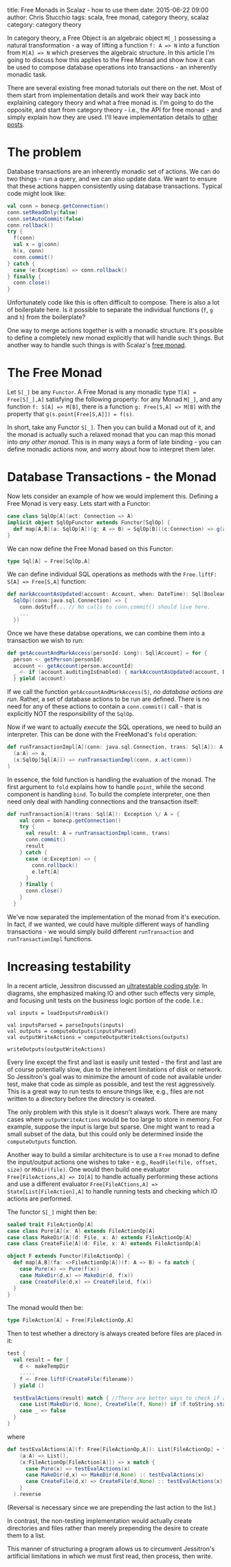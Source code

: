title: Free Monads in Scalaz - how to use them
date: 2015-06-22 09:00
author: Chris Stucchio
tags: scala, free monad, category theory, scalaz
category: category theory

In category theory, a Free Object is an algebraic object `M[_]` possessing a natural transformation - a way of lifting a function `f: A => N` into a function from `M[A] => N` which preserves the algebraic structure. In this article I'm going to discuss how this applies to the Free Monad and show how it can be used to compose database operations into transactions - an inherently monadic task.

There are several existing free monad tutorials out there on the net. Most of them start from implementation details and work their way back into explaining category theory and what a free monad is. I'm going to do the opposite, and start from category theory - i.e., the API for free monad - and simply explain how they are used. I'll leave implementation details to [other posts](http://noelwelsh.com/programming/2015/04/13/free-monads-are-simple/).

# The problem

Database transactions are an inherently monadic set of actions. We can do two things - run a query, and we can also update data. We want to ensure that these actions happen consistently using database transactions. Typical code might look like:

```scala
val conn = bonecp.getConnection()
conn.setReadOnly(false)
conn.setAutoCommit(false)
conn.rollback()
try {
  f(conn)
  val x = g(conn)
  h(x, conn)
  conn.commit()
} catch {
  case (e:Exception) => conn.rollback()
} finally {
  conn.close()
}
```

Unfortunately code like this is often difficult to compose. There is also a lot of boilerplate here. Is it possible to separate the individual functions (`f`, `g` and `h`) from the boilerplate?

One way to merge actions together is with a monadic structure. It's possible to define a completely new monad explicitly that will handle such things. But another way to handle such things is with Scalaz's [free monad](https://github.com/scalaz/scalaz/blob/scalaz-seven/core/src/main/scala/scalaz/Free.scala).

# The Free Monad

Let `S[_]` be any `Functor`. A Free Monad is any monadic type `T[A] = Free[S[_],A]` satisfying the following property: for any Monad `M[_]`, and any function `f: S[A] => M[B]`, there is a function `g: Free[S,A] => M[B]` with the property that `g(s.point[Free[S,A]]) = f(s)`.

In short, take any Functor `S[_]`. Then you can build a Monad out of it, and the monad is actually such a relaxed monad that you can map this monad into *any other monad*. This is in many ways a form of late binding - you can define monadic actions now, and worry about how to interpret them later.

# Database Transactions - the Monad

Now lets consider an example of how we would implement this. Defining a Free Monad is very easy. Lets start with a Functor:

```scala
case class SqlOp[A](act: Connection => A)
implicit object SqlOpFunctor extends Functor[SqlOp] {
  def map[A,B](a: SqlOp[A])(g: A => B) = SqlOp[B]((c:Connection) => g(a.act(c)))
}
```

We can now define the Free Monad based on this Functor:

```scala
type Sql[A] = Free[SqlOp,A]
```

We can define individual SQL operations as methods with the `Free.liftF: S[A] => Free[S,A]` function:

```scala
def markAccountAsUpdated(account: Account, when: DateTime): Sql[Boolean] = Free.liftF(
  SqlOp((conn:java.sql.Connection) => {
    conn.doStuff... // No calls to conn.commit() should live here.
    ...
  })
```

Once we have these databse operations, we can combine them into a transaction we wish to run:

```scala
def getAccountAndMarkAccess(personId: Long): Sql[Account] = for {
  person <- getPerson(personId)
  account <- getAccount(person.accountId)
  _ <- if (account.auditingIsEnabled) { markAccountAsUpdated(account, DateTime.now()) } else { None }
  } yield (account)
```

If we call the function `getAccountAndMarkAccess(5)`, *no database actions are run*. Rather, a set of database actions to be run are defined. There is no need for any of these actions to contain a `conn.commit()` call - that is explicitly NOT the responsibility of the `SqlOp`.

Now if we want to actually *execute* the SQL operations, we need to build an interpreter. This can be done with the FreeMonad's `fold` operation:

```scala
def runTransactionImpl[A](conn: java.sql.Connection, trans: Sql[A]): A = trans.fold(
  (a:A) => a,
  (x:SqlOp[Sql[A]]) => runTransactionImpl(conn, x.act(conn))
)
```

In essence, the fold function is handling the evaluation of the monad. The first argument to `fold` explains how to handle `point`, while the second component is handling `bind`. To build the complete interpreter, one then need only deal with handling connections and the transaction itself:

```scala
def runTransaction[A](trans: Sql[A]): Exception \/ A = {
    val conn = bonecp.getConnection()
    try {
      val result: A = runTransactionImpl(conn, trans)
      conn.commit()
      result
    } catch {
      case (e:Exception) => {
        conn.rollback()
        e.left[A]
      }
    } finally {
      conn.close()
    }
  }
```

We've now separated the implementation of the monad from it's execution. In fact, if we wanted, we could have multiple different ways of handling transactions - we would simply build different `runTransaction` and `runTransactionImpl` functions.

# Increasing testability

In a recent article, Jessitron discussed an [ultratestable coding style](http://blog.jessitron.com/2015/06/ultratestable-coding-style.html). In diagrams, she emphasized making IO and other such effects very simple, and focusing unit tests on the business logic portion of the code. I.e.:

```
val inputs = loadInputsFromDisk()

val inputsParsed = parseInputs(inputs)
val outputs = computeOutputs(inputsParsed)
val outputWriteActions = computeOutputWriteActions(outputs)

writeOutputs(outputWriteActions)
```

Every line except the first and last is easily unit tested - the first and last are of course potentially slow, due to the inherent limitations of disk or network. So Jessitron's goal was to minimize the amount of code not available under test, make that code as simple as possible, and test the rest aggressively. This is a great way to run tests to ensure things like, e.g., files are not written to a directory before the directory is created.

The only problem with this style is it doesn't always work. There are many cases where `outputWriteActions` would be too large to store in memory. For example, suppose the input is large but sparse. One might want to read a small subset of the data, but this could only be determined inside the `computeOutputs` function.

Another way to build a similar architecture is to use a `Free` monad to define the input/output actions one wishes to take - e.g., `ReadFile(file, offset, size)` or `MkDir(file)`. One would then build one evaluator `Free[FileActions,A] => IO[A]` to handle actually performing these actions and use a different evaluator `Free[FileACtions,A] => State[List[FileAction],A]` to handle running tests and checking which IO actions are performed.

The functor `S[_]` might then be:

```scala
sealed trait FileActionOp[A]
case class Pure[A](x: A) extends FileActionOp[A]
case class MakeDir[A](d: File, x: A) extends FileActionOp[A]
case class CreateFile[A](d: File, x: A) extends FileActionOp[A]

object F extends Functor[FileActionOp] {
  def map[A,B](fa: =>FileActionOp[A])(f: A => B) = fa match {
    case Pure(x) => Pure(f(x))
    case MakeDir(d,x) => MakeDir(d, f(x))
    case CreateFile(d,x) => CreateFile(d, f(x))
  }
}
```

The monad would then be:
```scala
type FileAction[A] = Free[FileActionOp,A]
```

Then to test whether a directory is always created before files are placed in it:

```scala
test {
  val result = for {
    d <- makeTempDir
    .....
    f <- Free.liftF(CreateFile(filename))
  } yield ()

  testEvalActions(result) match { //There are better ways to check if a file is in a directory
    case List(MakeDir(d, None), CreateFile(f, None)) if (f.toString.startsWith(d)) => true
    case _ => false
  }
}
```

where

```scala
def testEvalActions[A](f: Free[FileActionOp,A]): List[FileActionOp] = f.fold(
    (a:A) => List(),
    (x:FileActionOp[FileAction[A]]) => x match {
      case Pure(x) => testEvalActions(x)
      case MakeDir(d,x) => MakeDir(d,None) :: testEvalActions(x)
      case CreateFile(d,x) => CreateFile(d,None) :: testEvalActions(x)
    }
  ).reverse
```

(Reversal is necessary since we are prepending the last action to the list.)

In contrast, the non-testing implementation would actually create directories and files rather than merely prepending the desire to create them to a list.

This manner of structuring a program allows us to circumvent Jessitron's artificial limitations in which we must first read, then process, then write.
